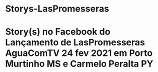 # Storys-LasPromesseras
# Story(s) no Facebook do Lançamento de LasPromesseras AguaComTV 24 fev 2021 em Porto Murtinho MS e Carmelo Peralta PY 
